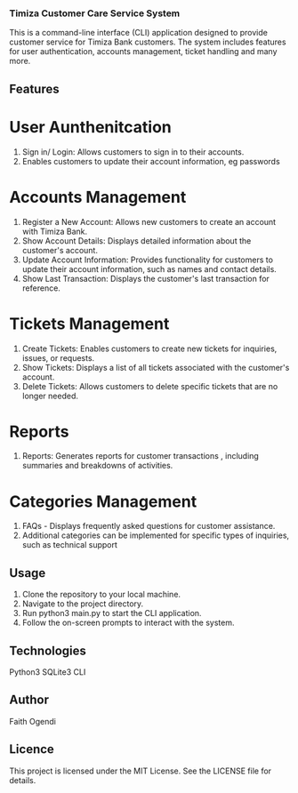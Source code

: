 ### Timiza Customer Care Service System
This is a command-line interface (CLI) application designed to provide customer service for Timiza Bank customers. The system includes features for user authentication, accounts management, ticket handling and many more.

## Features
# User Aunthenitcation
1. Sign in/ Login: Allows customers to sign in to their accounts.
2. Enables customers to update their account information, eg passwords

# Accounts Management
1. Register a New Account: Allows new customers to create an account with Timiza Bank.
2. Show Account Details: Displays detailed information about the customer's account.
3. Update Account Information: Provides functionality for customers to update their account information, such as names and contact details.
4. Show Last Transaction: Displays the customer's last transaction for reference.

# Tickets Management
1. Create Tickets: Enables customers to create new tickets for inquiries, issues, or requests.
2. Show Tickets: Displays a list of all tickets associated with the customer's account.
3. Delete Tickets: Allows customers to delete specific tickets that are no longer needed.

#  Reports
1. Reports: Generates reports for customer transactions , including summaries and breakdowns of activities.

# Categories Management
1. FAQs - Displays frequently asked questions for customer assistance.
2. Additional categories can be implemented for specific types of inquiries, such as technical support

## Usage
1. Clone the repository to your local machine.
2. Navigate to the project directory.
3. Run python3 main.py to start the CLI application.
4. Follow the on-screen prompts to interact with the system.

## Technologies
Python3
SQLite3
CLI

## Author
Faith Ogendi

## Licence
This project is licensed under the MIT License. See the LICENSE file for details.



